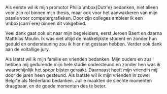 Als eerste wil ik mijn promotor Philip \mbox{Dutr\'e} bedanken,
niet alleen voor zijn rol binnen mijn thesis, maar ook voor het aanwakkeren
van mijn passie voor computergrafieken. Door zijn colleges ambieer ik een 
\mbox{carri\`ere} binnen dit vakgebied. 

Veel dank gaat ook uit naar mijn begeleiders, eerst Jeroen Baert en daarna Matthias Moulin.
Ik was niet altijd de makkelijkste student en zonder hun geduld en ondersteuning zou 
ik hier niet gestaan hebben. Verder ook dank aan de voltallige jury.

Als laatst wil ik mijn familie en vrienden bedanken. Mijn ouders en zus hebben mij
gedurende mijn hele studie ondersteund en zonder hen was ik waarschijnlijk het 
spoor bijster geraakt. Daarnaast heeft mijn vriendin mij door de jaren heen gesteund.
Als laatste wil ik mijn vrienden in zowel Belgi\"e als Nederland bedanken. 
Jullie maakten de slechte momenten draagbaar, en de goede momenten des te beter.

